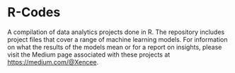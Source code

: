 # R-Codes
A compilation of data analytics projects done in R. The repository includes project files that cover a range of machine learning models. For information on what the results of the models mean or for a report on insights, please visit the Medium page associated with these projects at https://medium.com/@Xencee.
